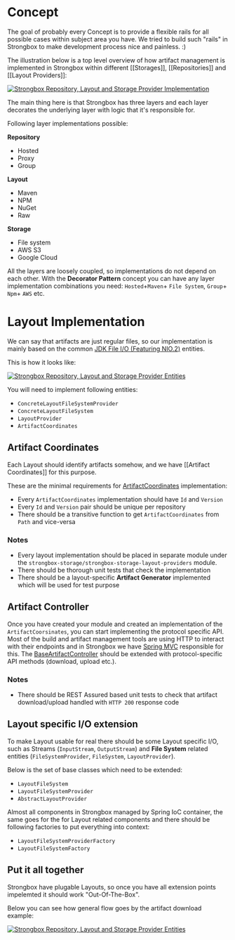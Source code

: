 # Concept
The goal of probably every Concept is to provide a flexible rails for all possible cases within subject area you have. We tried to build such "rails" in Strongbox to make development process nice and painless. :)

The illustration below is a top level overview of how artifact management is implemented in Strongbox within different [[Storages]], [[Repositories]] and [[Layout Providers]]:

[![Strongbox Repository, Layout and Storage Provider Implementation](https://github.com/strongbox/strongbox/wiki/resources/images/layout/Strongbox%20Repository%20Layout%20-%20Concept.png)](https://github.com/strongbox/strongbox/wiki/resources/images/layout/Strongbox%20Repository%20Layout%20-%20Concept.png)

The main thing here is that Strongbox has three layers and each layer decorates the underlying layer with logic that it's responsible for.

Following layer implementations possible:

**Repository**
* Hosted
* Proxy
* Group

**Layout**
* Maven
* NPM
* NuGet
* Raw

**Storage**
* File system
* AWS S3
* Google Cloud

All the layers are loosely coupled, so implementations do not depend on each other. With the **Decorator Pattern** concept you can have any layer implementation combinations you need: `Hosted`+`Maven`+ `File System`, `Group`+ `Npm`+ `AWS` etc. 

# Layout Implementation

We can say that artifacts are just regular files, so our implementation is mainly based on the common [JDK File I/O (Featuring NIO.2)](https://docs.oracle.com/javase/tutorial/essential/io/fileio.html) entities. 

This is how it looks like:

[![Strongbox Repository, Layout and Storage Provider Entities](https://github.com/strongbox/strongbox/wiki/resources/images/layout/Strongbox%20Repository%20Layout%20-%20Classes.png)](https://github.com/strongbox/strongbox/wiki/resources/images/layout/Strongbox%20Repository%20Layout%20-%20Classes.png)

You will need to implement following entities:
- `ConcreteLayoutFileSystemProvider`
- `ConcreteLayoutFileSystem`
- `LayoutProvider`
- `ArtifactCoordinates`

## Artifact Coordinates

Each Layout should identify artifacts somehow, and we have [[Artifact Coordinates]] for this purpose. 

These are the minimal requirements for [ArtifactCoordinates](https://github.com/strongbox/strongbox/blob/master/strongbox-commons/src/main/java/org/carlspring/strongbox/artifact/coordinates/ArtifactCoordinates.java) implementation: 
- Every `ArtifactCoordinates` implementation should have `Id` and `Version`
- Every `Id` and `Version` pair should be unique per repository
- There should be a transitive function to get `ArtifactCoordinates` from `Path` and vice-versa

### Notes
* Every layout implementation should be placed in separate module under the `strongbox-storage/strongbox-storage-layout-providers` module.
* There should be thorough unit tests that check the implementation
* There should be a layout-specific **Artifact Generator** implemented which will be used for test purpose

## Artifact Controller

Once you have created your module and created an implementation of the `ArtifactCoorsinates`, you can start implementing the protocol specific API.
Most of the build and artifact management tools are using HTTP to interact with their endpoints and in Strongbox we have [Spring MVC](https://docs.spring.io/spring/docs/current/spring-framework-reference/web.html) responsible for this. The [BaseArtifactController](https://github.com/strongbox/strongbox/blob/master/strongbox-web-core/src/main/java/org/carlspring/strongbox/controllers/BaseArtifactController.java) should be extended with protocol-specific API methods (download, upload etc.).

### Notes
* There should be REST Assured based unit tests to check that artifact download/upload handled with `HTTP 200` response code


## Layout specific I/O extension
To make Layout usable for real there should be some Layout specific I/O, such as Streams (`InputStream`, `OutputStream`) and **File System** related entities (`FileSystemProvider`, `FileSystem`, `LayoutProvider`).

Below is the set of base classes which need to be extended:
- `LayoutFileSystem`
- `LayoutFileSystemProvider`
- `AbstractLayoutProvider`

Almost all components in Strongbox managed by Spring IoC container, the same goes for the for Layout related components and there should be following factories to put everything into context:
- `LayoutFileSystemProviderFactory`
- `LayoutFileSystemFactory`

## Put it all together
Strongbox have plugable Layouts, so once you have all extension points impelemted it should work "Out-Of-The-Box".

Below you can see how general flow goes by the artifact download example:

[![Strongbox Repository, Layout and Storage Provider Entities](https://github.com/strongbox/strongbox/wiki/resources/images/layout/Strongbox%20Repository%20Layout%20-%20Flow.png)](https://github.com/strongbox/strongbox/wiki/resources/images/layout/Strongbox%20Repository%20Layout%20-%20Flow.png)